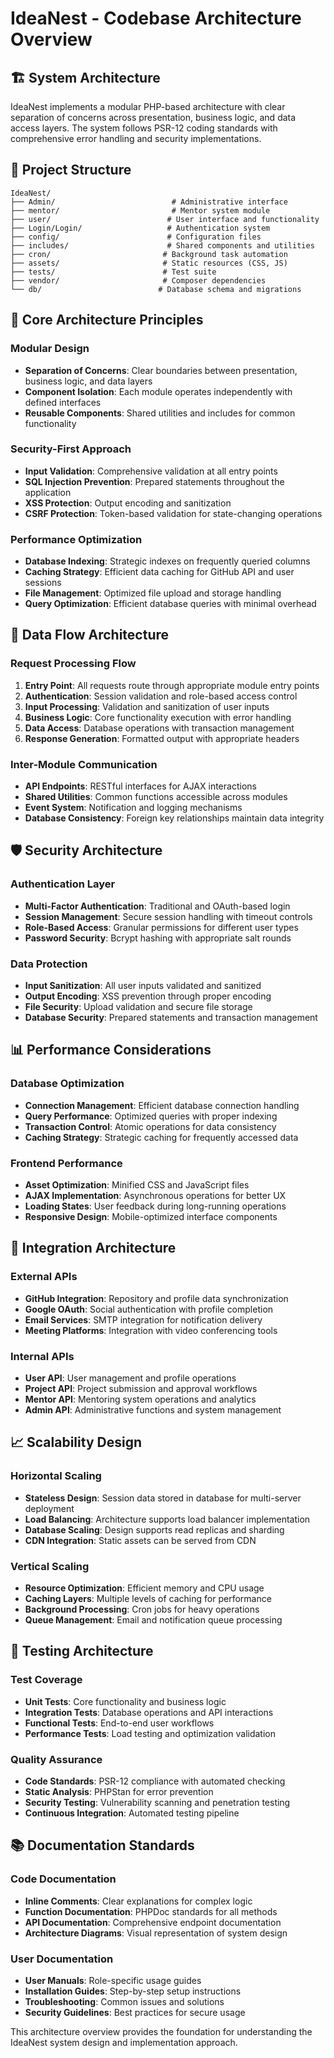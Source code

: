 # IdeaNest - Codebase Architecture Overview

## 🏗️ System Architecture

IdeaNest implements a modular PHP-based architecture with clear separation of concerns across presentation, business logic, and data access layers. The system follows PSR-12 coding standards with comprehensive error handling and security implementations.

## 📁 Project Structure

```
IdeaNest/
├── Admin/                          # Administrative interface
├── mentor/                         # Mentor system module
├── user/                          # User interface and functionality
├── Login/Login/                   # Authentication system
├── config/                        # Configuration files
├── includes/                      # Shared components and utilities
├── cron/                         # Background task automation
├── assets/                       # Static resources (CSS, JS)
├── tests/                        # Test suite
├── vendor/                       # Composer dependencies
└── db/                          # Database schema and migrations
```

## 🔧 Core Architecture Principles

### Modular Design
- **Separation of Concerns**: Clear boundaries between presentation, business logic, and data layers
- **Component Isolation**: Each module operates independently with defined interfaces
- **Reusable Components**: Shared utilities and includes for common functionality

### Security-First Approach
- **Input Validation**: Comprehensive validation at all entry points
- **SQL Injection Prevention**: Prepared statements throughout the application
- **XSS Protection**: Output encoding and sanitization
- **CSRF Protection**: Token-based validation for state-changing operations

### Performance Optimization
- **Database Indexing**: Strategic indexes on frequently queried columns
- **Caching Strategy**: Efficient data caching for GitHub API and user sessions
- **File Management**: Optimized file upload and storage handling
- **Query Optimization**: Efficient database queries with minimal overhead

## 🔄 Data Flow Architecture

### Request Processing Flow
1. **Entry Point**: All requests route through appropriate module entry points
2. **Authentication**: Session validation and role-based access control
3. **Input Processing**: Validation and sanitization of user inputs
4. **Business Logic**: Core functionality execution with error handling
5. **Data Access**: Database operations with transaction management
6. **Response Generation**: Formatted output with appropriate headers

### Inter-Module Communication
- **API Endpoints**: RESTful interfaces for AJAX interactions
- **Shared Utilities**: Common functions accessible across modules
- **Event System**: Notification and logging mechanisms
- **Database Consistency**: Foreign key relationships maintain data integrity

## 🛡️ Security Architecture

### Authentication Layer
- **Multi-Factor Authentication**: Traditional and OAuth-based login
- **Session Management**: Secure session handling with timeout controls
- **Role-Based Access**: Granular permissions for different user types
- **Password Security**: Bcrypt hashing with appropriate salt rounds

### Data Protection
- **Input Sanitization**: All user inputs validated and sanitized
- **Output Encoding**: XSS prevention through proper encoding
- **File Security**: Upload validation and secure file storage
- **Database Security**: Prepared statements and transaction management

## 📊 Performance Considerations

### Database Optimization
- **Connection Management**: Efficient database connection handling
- **Query Performance**: Optimized queries with proper indexing
- **Transaction Control**: Atomic operations for data consistency
- **Caching Strategy**: Strategic caching for frequently accessed data

### Frontend Performance
- **Asset Optimization**: Minified CSS and JavaScript files
- **AJAX Implementation**: Asynchronous operations for better UX
- **Loading States**: User feedback during long-running operations
- **Responsive Design**: Mobile-optimized interface components

## 🔌 Integration Architecture

### External APIs
- **GitHub Integration**: Repository and profile data synchronization
- **Google OAuth**: Social authentication with profile completion
- **Email Services**: SMTP integration for notification delivery
- **Meeting Platforms**: Integration with video conferencing tools

### Internal APIs
- **User API**: User management and profile operations
- **Project API**: Project submission and approval workflows
- **Mentor API**: Mentoring system operations and analytics
- **Admin API**: Administrative functions and system management

## 📈 Scalability Design

### Horizontal Scaling
- **Stateless Design**: Session data stored in database for multi-server deployment
- **Load Balancing**: Architecture supports load balancer implementation
- **Database Scaling**: Design supports read replicas and sharding
- **CDN Integration**: Static assets can be served from CDN

### Vertical Scaling
- **Resource Optimization**: Efficient memory and CPU usage
- **Caching Layers**: Multiple levels of caching for performance
- **Background Processing**: Cron jobs for heavy operations
- **Queue Management**: Email and notification queue processing

## 🧪 Testing Architecture

### Test Coverage
- **Unit Tests**: Core functionality and business logic
- **Integration Tests**: Database operations and API interactions
- **Functional Tests**: End-to-end user workflows
- **Performance Tests**: Load testing and optimization validation

### Quality Assurance
- **Code Standards**: PSR-12 compliance with automated checking
- **Static Analysis**: PHPStan for error prevention
- **Security Testing**: Vulnerability scanning and penetration testing
- **Continuous Integration**: Automated testing pipeline

## 📚 Documentation Standards

### Code Documentation
- **Inline Comments**: Clear explanations for complex logic
- **Function Documentation**: PHPDoc standards for all methods
- **API Documentation**: Comprehensive endpoint documentation
- **Architecture Diagrams**: Visual representation of system design

### User Documentation
- **User Manuals**: Role-specific usage guides
- **Installation Guides**: Step-by-step setup instructions
- **Troubleshooting**: Common issues and solutions
- **Security Guidelines**: Best practices for secure usage

This architecture overview provides the foundation for understanding the IdeaNest system design and implementation approach.